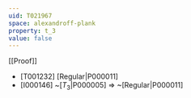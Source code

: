 ```yaml
---
uid: T021967
space: alexandroff-plank
property: t_3
value: false
---
```

[[Proof]]

* [T001232] [Regular|P000011]
* [I000146] ~[$T_3$|P000005] => ~[Regular|P000011]

